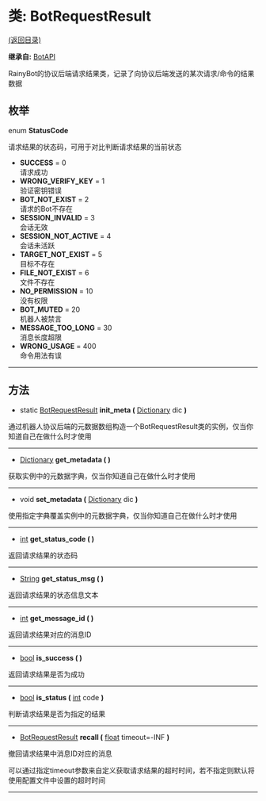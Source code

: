 # 类: BotRequestResult

[(返回目录)](./)

**继承自:** [BotAPI](botapi.md)

RainyBot的协议后端请求结果类，记录了向协议后端发送的某次请求/命令的结果数据

## 枚举

enum **StatusCode**

请求结果的状态码，可用于对比判断请求结果的当前状态

* **SUCCESS** = 0\
  请求成功
* **WRONG\_VERIFY\_KEY** = 1\
  验证密钥错误
* **BOT\_NOT\_EXIST** = 2\
  请求的Bot不存在
* **SESSION\_INVALID** = 3\
  会话无效
* **SESSION\_NOT\_ACTIVE** = 4\
  会话未活跃
* **TARGET\_NOT\_EXIST** = 5\
  目标不存在
* **FILE\_NOT\_EXIST** = 6\
  文件不存在
* **NO\_PERMISSION** = 10\
  没有权限
* **BOT\_MUTED** = 20\
  机器人被禁言
* **MESSAGE\_TOO\_LONG** = 30\
  消息长度超限
* **WRONG\_USAGE** = 400\
  命令用法有误

***

## 方法

* static [BotRequestResult](botrequestresult.md) **init\_meta (** [Dictionary](https://docs.godotengine.org/en/latest/classes/class\_dictionary.html) dic **)**

通过机器人协议后端的元数据数组构造一个BotRequestResult类的实例，仅当你知道自己在做什么时才使用

***

* [Dictionary](https://docs.godotengine.org/en/latest/classes/class\_dictionary.html) **get\_metadata ( )**

获取实例中的元数据字典，仅当你知道自己在做什么时才使用

***

* void **set\_metadata (** [Dictionary](https://docs.godotengine.org/en/latest/classes/class\_dictionary.html) dic **)**

使用指定字典覆盖实例中的元数据字典，仅当你知道自己在做什么时才使用

***

* [int](https://docs.godotengine.org/en/latest/classes/class\_int.html) **get\_status\_code ( )**

返回请求结果的状态码

***

* [String](https://docs.godotengine.org/en/latest/classes/class\_string.html) **get\_status\_msg ( )**

返回请求结果的状态信息文本

***

* [int](https://docs.godotengine.org/en/latest/classes/class\_int.html) **get\_message\_id ( )**

返回请求结果对应的消息ID

***

* [bool](https://docs.godotengine.org/en/latest/classes/class\_bool.html) **is\_success ( )**

返回请求结果是否为成功

***

* [bool](https://docs.godotengine.org/en/latest/classes/class\_bool.html) **is\_status (** [int](https://docs.godotengine.org/en/latest/classes/class\_int.html) code **)**

判断请求结果是否为指定的结果

***

* [BotRequestResult](botrequestresult.md) **recall (** [float](https://docs.godotengine.org/en/latest/classes/class\_float.html) timeout=-INF **)**

撤回请求结果中消息ID对应的消息

可以通过指定timeout参数来自定义获取请求结果的超时时间，若不指定则默认将使用配置文件中设置的超时时间

***
